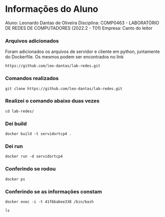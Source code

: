 # Informações do Aluno
Aluno: Leonardo Dantas de Oliveira
Disciplina: COMP0463 - LABORATÓRIO DE REDES DE COMPUTADORES (2022.2 - T01)
Empresa: Canto do leitor

### Arquivos adicionados

Foram adicionados os arquivos de servidor e cliente em python, juntamente do Dockerfile. Os mesmos podem ser encontrados no link

```
https://github.com/leo-dantas/lab-redes.git
```

### Comandos realizados
```
git clone https://github.com/leo-dantas/lab-redes.git
```
### Realizei o comando abaixo duas vezes
```
cd lab-redes/
```
### Dei build
```
docker build -t servidortcp4 .
```
### Dei run
```
docker run -d servidortcp4
```
### Conferindo se rodou
```
docker ps
```


### Conferindo se as informações constam
```
docker exec -i -t 41f6babee338 /bin/bash
```
```
ls
```
